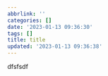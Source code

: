 ```yaml
---
abbrlink: ''
categories: []
date: '2023-01-13 09:36:30'
tags: []
title: title
updated: '2023-01-13 09:36:38'
---
```

dfsfsdf
